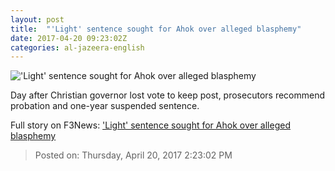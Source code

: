 ```yaml
---
layout: post
title:  "'Light' sentence sought for Ahok over alleged blasphemy"
date: 2017-04-20 09:23:02Z
categories: al-jazeera-english
---
```


!['Light' sentence sought for Ahok over alleged blasphemy](http://www.aljazeera.com/mritems/Images/2017/4/20/e8a65c4ecc9a4ec68bc58706166a070a_18.jpg)

Day after Christian governor lost vote to keep post, prosecutors recommend probation and one-year suspended sentence.


Full story on F3News: ['Light' sentence sought for Ahok over alleged blasphemy](http://www.f3nws.com/n/YahXaF)

> Posted on: Thursday, April 20, 2017 2:23:02 PM
